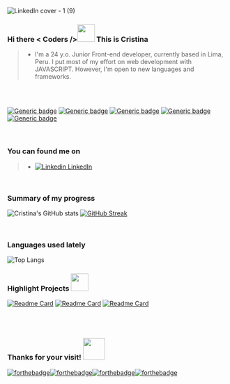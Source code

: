 ![LinkedIn cover - 1 (9)](https://user-images.githubusercontent.com/77206991/124395594-95d1ef00-dcca-11eb-9aba-7b8e0b0c717f.jpg)
### Hi there < Coders /><img src="https://media.giphy.com/media/3og0IAzB7lmOo2q0Ss/giphy.gif" width="40" height="40" /> This is Cristina<br />
> - I'm a 24 y.o. Junior Front-end developer, currently based in Lima, Peru. I put most of my effort on web development with JAVASCRIPT. However, I'm open to new languages and frameworks.

<br /><br />
<!--
soft green TAGS
-->

[![Generic badge](https://img.shields.io/badge/code-JAVASCRIPT-1abc9c.svg)](https://shields.io/) [![Generic badge](https://img.shields.io/badge/framework-REACT-1abc9c.svg)](https://shields.io/)  [![Generic badge](https://img.shields.io/badge/editor-VSC-1abc9c.svg)](https://shields.io/) [![Generic badge](https://img.shields.io/badge/database-FIREBASE-1abc9c.svg)](https://shields.io/)  [![Generic badge](https://img.shields.io/badge/style-SCSS-1abc9c.svg)](https://shields.io/)<br /><br /><br />

### You can found me on

> - [![Linkedin](https://i.stack.imgur.com/gVE0j.png) LinkedIn](https://www.linkedin.com/in/maria-cristina-tarazona-castro-268374118/)<br />

<br />

<!--
general STATS
-->
### Summary of my progress
![Cristina's GitHub stats](https://github-readme-stats.vercel.app/api?username=MariaCristinaTC&show_icons=true&theme=gotham)
[![GitHub Streak](https://github-readme-streak-stats.herokuapp.com?user=MariaCristinaTC&theme=green_nur)](https://git.io/streak-stats)

<!--
waka STATS
-->
<br />

### Languages used lately

![Top Langs](https://github-readme-stats.vercel.app/api/wakatime?username=@MariaCristinaTC&theme=gotham&layout=compact&range=all_time)
<!--
highlight projects
-->
### Highlight Projects <img src="https://media.giphy.com/media/xUPGcuclxAcM63vJAs/giphy.gif" width="40" height="auto" />
[![Readme Card](https://github-readme-stats.vercel.app/api/pin/?username=MariaCristinaTC&theme=gotham&show_icons=true&repo=LIM014-burger-queen-api-client)](https://github.com/MariaCristinaTC/LIM014-burger-queen-api-client)
[![Readme Card](https://github-readme-stats.vercel.app/api/pin/?username=MariaCristinaTC&theme=gotham&show_icons=true&repo=LIM014-social-network)](https://github.com/MariaCristinaTC/LIM014-social-network)
[![Readme Card](https://github-readme-stats.vercel.app/api/pin/?username=MariaCristinaTC&theme=gotham&show_icons=true&repo=LIM014-data-lovers)](https://github.com/MariaCristinaTC/LIM014-data-lovers)

<br /><br />
<!--
FOOTER SILLY STUFF
-->
### Thanks for your visit! <img src="https://media.giphy.com/media/mCMMDi2ge16ssq5Ttm/giphy.gif" width="50" height="auto" />
[![forthebadge](https://forthebadge.com/images/badges/powered-by-coffee.svg)](https://forthebadge.com)[![forthebadge](https://forthebadge.com/images/badges/built-with-swag.svg)](https://forthebadge.com)[![forthebadge](https://forthebadge.com/images/badges/certified-cousin-terio.svg)](https://forthebadge.com)[![forthebadge](https://forthebadge.com/images/badges/check-it-out.svg)](https://forthebadge.com)<br /><br />






<!--
**MariaCristinaTC/MariaCristinaTC** is a ✨ _special_ ✨ repository because its `README.md` (this file) appears on your GitHub profile.

Here are some ideas to get you started:

- 🔭 I’m currently working on ...
- 🌱 I’m currently learning ...
- 👯 I’m looking to collaborate on ...
- 🤔 I’m looking for help with ...
- 💬 Ask me about ...
- 📫 How to reach me: ...
- 😄 Pronouns: ...
- ⚡ Fun fact: ...gifs ....![Alt Text](https://media.giphy.com/media/3og0IAzB7lmOo2q0Ss/giphy.gif)
TROFEOS IMAGES....[![Ryo-ma's github trophy](https://github-profile-trophy.vercel.app/?username=MariaCristinaTC&row=1)](https://github.com/ryo-ma/github-profile-trophy)
-->
